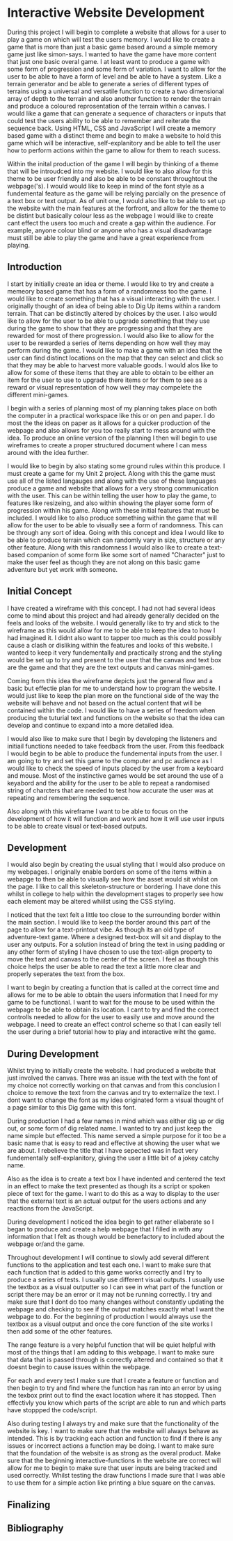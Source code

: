 <h1>Interactive Website Development</h1>
During this project I will begin to complete a website that allows for a user to play a game on which will test the users memory. I would like to create a game that is more than just a basic game based around a simple memory game just like simon-says. I wanted to have the game have more content that just one basic overal game. I at least want to produce a game with some form of progression and some form of variation. I want to allow for the user to be able to have a form of level and be able to have a system. Like a terrain generator and be able to generate a series of different types of terrains using a universal and versatile function to create a two dimensional array of depth to the terrain and also another function to render the terrain and produce a coloured reprosentation of the terrain within a canvas. I would like a game that can generate a sequence of characters or inputs that could test the users ability to be able to remember and reiterate the sequence back. Using HTML, CSS and JavaScript I will create a memory based game with a distinct theme and begin to make a website to hold this game which will be interactive, self-explanitory and be able to tell the user how to perform actions within the game to allow for them to reach sucess.

Within the inital production of the game I will begin by thinking of a theme that will be introudced into my website. I would like to also allow for this theme to be user friendly and also be able to be constant throughtout the webpage('s). I would would like to keep in mind of the font style as a fundemental feature as the game will be relying parcially on the presence of a text box or text output. As of unit one, I would also like to be able to set up the website with the main features at the forfront, and allow for the theme to be distint but basically colour less as the webpage I would like to create cant effect the users too much and create a gap within the audience. For example, anyone colour blind or anyone who has a visual disadvantage must still be able to play the game and have a great experience from playing.

<h2>Introduction</h2>
I start by initially create an idea or theme. I would like to try and create a memeory based game that has a form of a randomness too the game. I would like to create something that has a visual interacting with the user. I originally thought of an idea of being able to Dig Up items within a random terrain. That can be distinctly altered by choices by the user. I also would like to allow for the user to be able to upgrade something that they use during the game to show that they are progressing and that they are rewarded for most of there progression. I would also like to allow for the user to be rewarded a series of items depending on how well they may perform during the game. I would like to make a game with an idea that the user can find distinct locations on the map that they can select and click so that they may be able to harvest more valuable goods. I would alos like to allow for some of these items that they are able to obtain to be either an item for the user to use to upgrade there items or for them to see as a reward or visual representation of how well they may compelete the different mini-games.

I begin with a series of planning most of my planning takes place on both the computer in a practical workspace like this or on pen and paper. I do most the the ideas on paper as it allows for a quicker production of the webpage and also allows for you too really start to mess around with the idea. To produce an online version of the planning I then will begin to use wireframes to create a proper structured document where I can mess around with the idea further.

I would like to begin by also stating some ground rules within this produce. I must create a game for my Unit 2 project. Along with this the game must use all of the listed langauges and along with the use of these languages produce a game and website that allows for a very strong communication with the user. This can be within telling the user how to play the game, to features like resizeing, and also within showing the player some form of progression within his game. Along with these initial features that must be included. I would like to also produce something within the game that will allow for the user to be able to visually see a form of randomness. This can be through any sort of idea. Going with this concept and idea I would like to be able to produce terrain which can randomly vary in size, structure or any other feature. Along with this randomness I would also like to create a text-based companion of some form like some sort of named "Character" just to make the user feel as though they are not along on this basic game adventure but yet work with someone.

<h2>Initial Concept</h2>
I have created a wireframe with this concept. I had not had several ideas come to mind about this project and had already generally decided on the feels and looks of the website. I would generally like to try and stick to the wireframe as this would allow for me to be able to keep the idea to how I had imagined it. I didnt also want to tapper too much as this could possibly cause a clash or disliking within the features and looks of this website. I wanted to keep it very fundementally and practically strong and the styling would be set up to try and present to the user that the canvas and text box are the game and that they are the text outputs and canvas mini-games.

Coming from this idea the wireframe depicts just the general flow and a basic but effectie plan for me to understand how to program the website. I would just like to keep the plan more on the functional side of the way the website will behave and not based on the actual content that will be contained within the code. I would like to have a series of freedom when producing the tuturial text and functions on the website so that the idea can develop and continue to expand into a more detailed idea.

I would also like to make sure that I begin by developing the listeners and initiail functions needed to take feedback from the user. From this feedback I would begin to be able to produce the fundemental inputs from the user. I am going to try and set this game to the computer and pc audience as I would like to check the speed of inputs placed by the user from a keyboard and mouse. Most of the instinctive games would be set around the use of a keyabord and the ability for the user to be able to repeat a randomised string of charcters that are needed to test how accurate the user was at repeating and remembering the sequence.

Also along with this wireframe I want to be able to focus on the development of how it will function and work and how it will use user inputs to be able to create visual or text-based outputs.

<h2>Development</h2>
I would also begin by creating the usual styling that I would also produce on my webpages. I originally enable borders on some of the items within a webapge to then be able to visually see how the asset would sit whilst on the page. I like to call this skeleton-structure or bordering. I have done this whilst in college to help within the development stages to properly see how each element may be altered whiilst using the CSS styling.

I noticed that the text felt a little too close to the surrounding border within the main section. I would like to keep the border around this part of the page to allow for a text-printout vibe. As though its an old type of adventure-text game. Where a designed text-box will sit and display to the user any outputs. For a solution instead of bring the text in using padding or any other form of styling I have chosen to use the text-align property to move the text and canvas to the center of the screen. I feel as though this choice helps the user be able to read the text a little more clear and properly seperates the text from the box.

I want to begin by creating a function that is called at the correct time and allows for me to be able to obtain the users information that I need for my game to be functional. I want to wait for the mouse to be used within the webpage to be able to obtain its location. I cant to try and find the correct controlls needed to allow for the user to easily use and move around the webpage. I need to create an effect control scheme so that I can easily tell the user during a brief tutorial how to play and interactive wiht the game.

<h2>During Development</h2>
Whilst trying to initially create the website. I had produced a website that just involved the canvas. There was an issue with the text with the font of my choice not correctly working on that canvas and from this conclusion I choice to remove the text from the canvas and try to externalize the text. I dont want to change the font as my idea originated form a visual thought of a page similar to this Dig game with this font.

During production I had a few names in mind which was either dig up or dig out, or some form of dig related name. I wanted to try and just keep the name simple but effected. This name served a simple purpose for it too be a basic name that is easy to read and effective at showing the user what we are about. I rebelieve the title that I have sepected was in fact very fundementally self-explanitory, giving the user a little bit of a jokey catchy name.

Also as the idea is to create a text box I have indented and centered the text in an effect to make the text presented as though its a script or spoken piece of text for the game. I want to do this as a way to display to the user that the external text is an actual output for the users actions and any reactions from the JavaScript.

During development I noticed the idea begin to get rather ellaberate so I began to produce and create a help webpage that I filled in with any information that I felt as though would be benefactory to included about the webpage or/and the game.

Throughout development I will continue to slowly add several different functions to the application and test each one. I want to make sure that each function that is added to this game works correctly and I try to produce a series of tests. I usually use different visual outputs. I usually use the textbox as a visual outputter so I can see in what part of the function or script there may be an error or it may not be running correctly. I try and make sure that I dont do too many changes without constantly updating the webpage and checking to see if the output matches exactly what I want the webpage to do. For the beginning of production I would always use the textbox as a visual output and once the core function of the site works I then add some of the other features.

The range feature is a very helpful function that will be quiet helpful with most of the things that I am adding to this webpage. I want to make sure that data that is passed through is correctly altered and contained so that it doesnt begin to cause issues within the webpage.

For each and every test I make sure that I create a feature or function and then begin to try and find where the function has ran into an error by using the texbox print out to find the exact location where it has stopped. Then effectivly you know which parts of the script are able to run and which parts have stoppped the code/script.

Also during testing I always try and make sure that the functionality of the website is key. I want to make sure that the website will always behave as intended. This is by tracking each action and function to find if there is any issues or incorrect actions a function may be doing. I want to make sure that the foundation of the website is as strong as the overal product. Make sure that the beginning interactive-functions in the website are correct will allow for me to begin to make sure that user inputs are being tracked and used correctly. Whilst testing the draw functions I made sure that I was able to use them for a simple action like printing a blue square on the canvas.

<h2>Finalizing</h2>

<h2>Bibliography</h2>